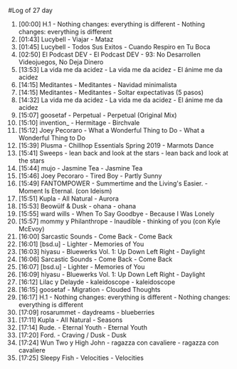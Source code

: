 #Log of 27 day

1. [00:00] H.1 - Nothing changes: everything is different - Nothing changes: everything is different
1. [01:43] Lucybell - Viajar - Mataz
1. [01:45] Lucybell - Todos Sus Exitos - Cuando Respiro en Tu Boca
1. [02:50] El Podcast DEV - El Podcast DEV - 93: No Desarrollen Videojuegos, No Deja Dinero
1. [13:53] La vida me da acidez - La vida me da acidez - El ánime me da acidez
1. [14:15] Meditantes - Meditantes - Navidad minimalista
1. [14:15] Meditantes - Meditantes - Soltar expectativas (5 pasos)
1. [14:32] La vida me da acidez - La vida me da acidez - El ánime me da acidez
1. [15:07] goosetaf - Perpetual - Perpetual (Original Mix)
1. [15:10] invention_ - Hermitage - Birchvale
1. [15:12] Joey Pecoraro - What a Wonderful Thing to Do - What a Wonderful Thing to Do
1. [15:39] Plusma - Chillhop Essentials Spring 2019 - Marmots Dance
1. [15:41] Sweeps - lean back and look at the stars - lean back and look at the stars
1. [15:44] mujo - Jasmine Tea - Jasmine Tea
1. [15:46] Joey Pecoraro - Tired Boy - Partly Sunny
1. [15:49] FANTOMPOWER - Summertime and the Living's Easier. - Moment Is Eternal. (con Ideism)
1. [15:51] Kupla - All Natural - Aurora
1. [15:53] Beowülf & Dusk - ohana - ohana
1. [15:55] ward wills - When To Say Goodbye - Because I Was Lonely
1. [15:57] mommy y Philanthrope - Inaudible - thinking of you (con Kyle McEvoy)
1. [16:00] Sarcastic Sounds - Come Back - Come Back
1. [16:01] [bsd.u] - Lighter - Memories of You
1. [16:03] hiyasu - Bluewerks Vol. 1: Up Down Left Right - Daylight
1. [16:06] Sarcastic Sounds - Come Back - Come Back
1. [16:07] [bsd.u] - Lighter - Memories of You
1. [16:09] hiyasu - Bluewerks Vol. 1: Up Down Left Right - Daylight
1. [16:12] Lilac y Delayde - kaleidoscope - kaleidoscope
1. [16:15] goosetaf - Migration - Clouded Thoughts
1. [16:17] H.1 - Nothing changes: everything is different - Nothing changes: everything is different
1. [17:09] rosarummet - daydreams - blueberries
1. [17:11] Kupla - All Natural - Seasons
1. [17:14] Rude. - Eternal Youth - Eternal Youth
1. [17:20] Ford. - Craving / Dusk - Dusk
1. [17:24] Wun Two y High John - ragazza con cavaliere - ragazza con cavaliere
1. [17:25] Sleepy Fish - Velocities - Velocities
